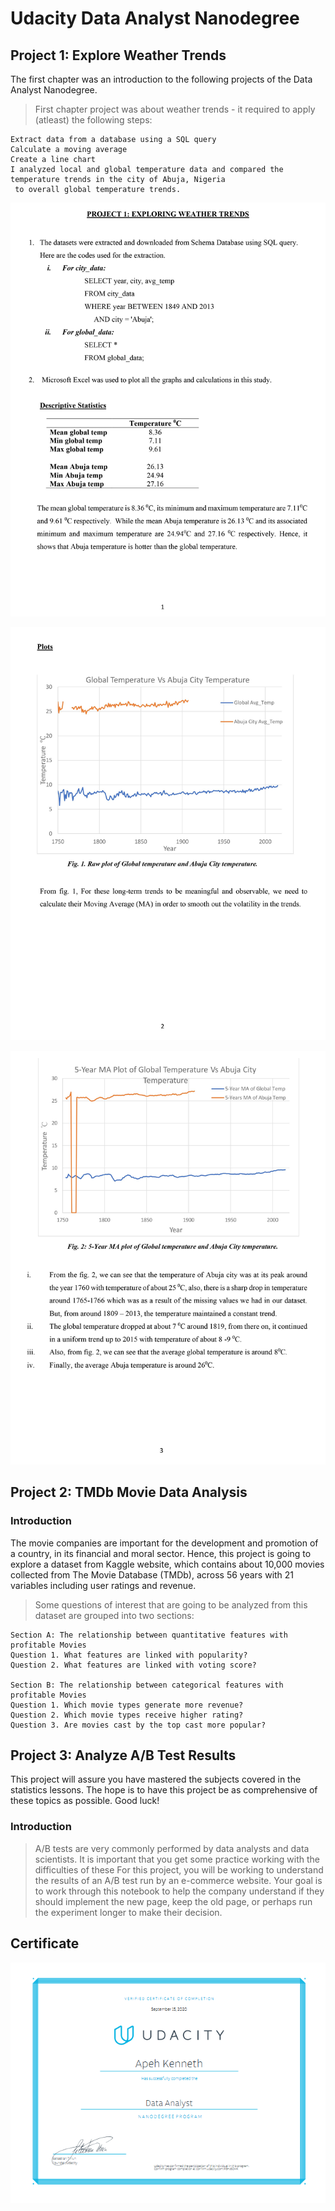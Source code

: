 # Udacity Data Analyst Nanodegree


## Project 1: Explore Weather Trends
The first chapter was an introduction to the following projects of the Data Analyst Nanodegree.

> First chapter project was about weather trends - it required to apply (atleast) the following steps:
```
Extract data from a database using a SQL query
Calculate a moving average
Create a line chart
I analyzed local and global temperature data and compared the temperature trends in the city of Abuja, Nigeria
 to overall global temperature trends.  
```
>

![](/Exploring_Weather_Trends-1.jpg)

![](/Exploring_Weather_Trends-2.jpg)

![](/Exploring_Weather_Trends-3.jpg)



## Project 2: TMDb Movie Data Analysis

### Introduction
The movie companies are important for the development and promotion of a country, in its financial and moral sector. Hence, this project is going to explore a dataset from Kaggle website, which contains about 10,000 movies collected from The Movie Database (TMDb), across 56 years with 21 variables including user ratings and revenue.

> Some questions of interest that are going to be analyzed from this dataset are grouped into two sections:
```
Section A: The relationship between quantitative features with profitable Movies
Question 1. What features are linked with popularity?
Question 2. What features are linked with voting score?

Section B: The relationship between categorical features with profitable Movies
Question 1. Which movie types generate more revenue?
Question 2. Which movie types receive higher rating?
Question 3. Are movies cast by the top cast more popular?
```



## Project 3: Analyze A/B Test Results
This project will assure you have mastered the subjects covered in the statistics lessons. The hope is to have this project
be as comprehensive of these topics as possible. Good luck!

### Introduction
> A/B tests are very commonly performed by data analysts and data scientists. It is important that you get some practice working with the difficulties of these
For this project, you will be working to understand the results of an A/B test run by an e-commerce website. Your goal is to work through this notebook to help the company understand if they should implement the new page, keep the old page, or perhaps run the experiment longer to make their decision.


## Certificate

![](/Certificate.PNG)
